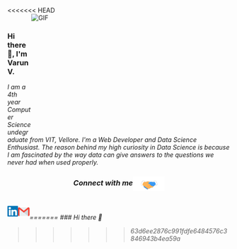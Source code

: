 <<<<<<< HEAD
<br />
<img align="right" height="270px" width="450px" alt="GIF" src="https://github.com/VarunV991/VarunV991/blob/master/Assets/developer.gif" />
<br />

### Hi there 👋, I'm Varun V.

<em> I am a 4th year Computer Science undegraduate from VIT, Vellore. I'm a Web Developer and Data Science Enthusiast. The reason behind my high curiosity in Data Science is because I am fascinated by the way data can give answers to the questions we never had when used properly. <em>


<div align="center">
  <h3 align="center">Connect with me<img align="center" src="https://github.com/VarunV991/VarunV991/blob/master/Assets/Handshake.gif" height="33px" /></h3> 

  <br>

  <a href="https://www.linkedin.com/in/varun-v-21920b147/">
    <img align="left" alt="Varun | Linkedin" width="24px" src="https://github.com/VarunV991/VarunV991/blob/master/Assets/Linkedin.svg" />
  </a>
  <a href="mailto:varunmumbai99@gmail.com">
    <img align="left" alt="Varun | Gmail" width="26px" src="https://github.com/VarunV991/VarunV991/blob/master/Assets/Gmail.svg" />
  </a>

<br>
</div>
=======
### Hi there 👋

<!--
**VarunV991/VarunV991** is a ✨ _special_ ✨ repository because its `README.md` (this file) appears on your GitHub profile.

Here are some ideas to get you started:

- 🔭 I’m currently working on ...
- 🌱 I’m currently learning ...
- 👯 I’m looking to collaborate on ...
- 🤔 I’m looking for help with ...
- 💬 Ask me about ...
- 📫 How to reach me: ...
- 😄 Pronouns: ...
- ⚡ Fun fact: ...
-->
>>>>>>> 63d6ee2876c991fdfe6484576c3846943b4ea59a
